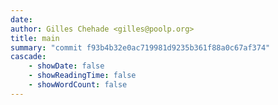 ```yaml
---
date: 
author: Gilles Chehade <gilles@poolp.org>
title: main
summary: "commit f93b4b32e0ac719981d9235b361f88a0c67af374"
cascade:
    - showDate: false
    - showReadingTime: false
    - showWordCount: false
---
```

